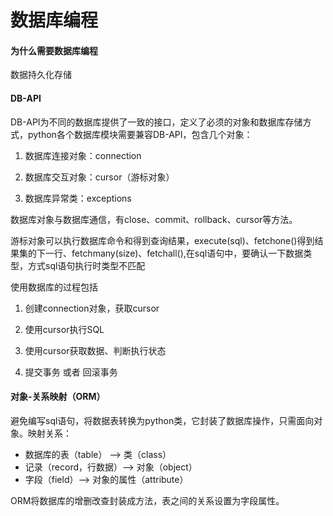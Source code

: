 # 数据库编程

#### 为什么需要数据库编程

数据持久化存储

#### DB-API

DB-API为不同的数据库提供了一致的接口，定义了必须的对象和数据库存储方式，python各个数据库模块需要兼容DB-API，包含几个对象：

1. 数据库连接对象：connection

2. 数据库交互对象：cursor（游标对象）

3. 数据库异常类：exceptions

数据库对象与数据库通信，有close、commit、rollback、cursor等方法。

游标对象可以执行数据库命令和得到查询结果，execute(sql)、fetchone()得到结果集的下一行、fetchmany(size)、fetchall(),在sql语句中，要确认一下数据类型，方式sql语句执行时类型不匹配

使用数据库的过程包括

1. 创建connection对象，获取cursor

2. 使用cursor执行SQL

3. 使用cursor获取数据、判断执行状态

4. 提交事务 或者 回滚事务

#### 对象-关系映射（ORM）

避免编写sql语句，将数据表转换为python类，它封装了数据库操作，只需面向对象。映射关系：

- 数据库的表（table） --> 类（class）
- 记录（record，行数据）--> 对象（object）
- 字段（field）--> 对象的属性（attribute）

ORM将数据库的增删改查封装成方法，表之间的关系设置为字段属性。